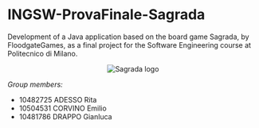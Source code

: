 # INGSW-ProvaFinale-Sagrada

Development of a Java application based on the board game Sagrada, by FloodgateGames, 
as a final project for the Software Engineering course at Politecnico di Milano.

<p align="center">
  <img src="https://github.com/Cr0w19/INGSW-ProvaFinale-Sagrada/blob/master/src/assets/Logo.jpg" alt="Sagrada logo">
</p>

*Group members:*
+ 10482725 ADESSO Rita
+ 10504531 CORVINO Emilio
+ 10481786 DRAPPO Gianluca
